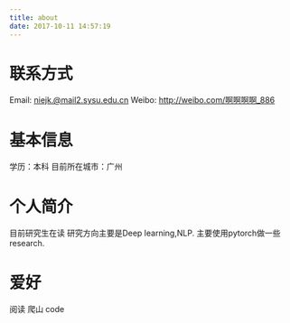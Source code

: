 ```yaml
---
title: about
date: 2017-10-11 14:57:19
---
```

# 联系方式
Email: niejk.@mail2.sysu.edu.cn
Weibo: http://weibo.com/啊啊啊啊_886

# 基本信息
学历：本科
目前所在城市：广州

# 个人简介
目前研究生在读
研究方向主要是Deep learning,NLP. 主要使用pytorch做一些research.

# 爱好
阅读 爬山 code